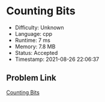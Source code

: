 # Counting Bits

- Difficulty: Unknown
- Language: cpp
- Runtime: 7 ms
- Memory: 7.8 MB
- Status: Accepted
- Timestamp: 2021-08-26 22:06:37

## Problem Link
[Counting Bits](https://leetcode.com/problems/counting-bits)

